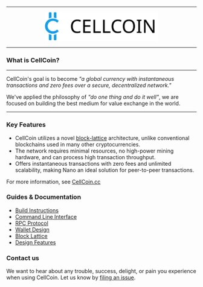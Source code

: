 <hr />
<div align="center">
    <img src="images/logo.svg" alt="Logo" width='300px' height='auto'/>
</div>
<hr />

### What is CellCoin?

---

CellCoin's goal is to become _"a global currency with instantaneous transactions and zero fees over a secure, decentralized network."_

We've applied the philosophy of _"do one thing and do it well"_, we are focused on building the best medium for value exchange in the world.

---

### Key Features

* CellCoin utilizes a novel [block-lattice](https://github.com/nanocurrency/raiblocks/wiki/Block-lattice) architecture, unlike conventional blockchains used in many other cryptocurrencies.
* The network requires minimal resources, no high-power mining hardware, and can process high transaction throughput.
* Offers instantaneous transactions with zero fees and unlimited scalability, making Nano an ideal solution for peer-to-peer transactions.

For more information, see [CellCoin.cc](https://cellcoin.cc/)

### Guides & Documentation

* [Build Instructions](https://github.com/nanocurrency/raiblocks/wiki/Build-Instructions)
* [Command Line Interface](https://github.com/nanocurrency/raiblocks/wiki/Command-line-interface)
* [RPC Protocol](https://github.com/nanocurrency/raiblocks/wiki/RPC-protocol)
* [Wallet Design](https://github.com/nanocurrency/raiblocks/wiki/Wallet-design)
* [Block Lattice](https://github.com/nanocurrency/raiblocks/wiki/Block-lattice)
* [Design Features](https://github.com/nanocurrency/raiblocks/wiki/Design-features)

### Contact us

We want to hear about any trouble, success, delight, or pain you experience when
using CellCoin. Let us know by [filing an issue](https://github.com/sarmadmakhdoom/raiblocks/issues).
